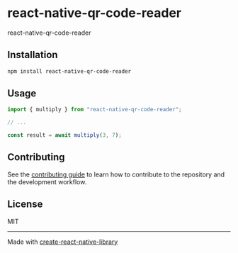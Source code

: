 # react-native-qr-code-reader

react-native-qr-code-reader

## Installation

```sh
npm install react-native-qr-code-reader
```

## Usage

```js
import { multiply } from "react-native-qr-code-reader";

// ...

const result = await multiply(3, 7);
```

## Contributing

See the [contributing guide](CONTRIBUTING.md) to learn how to contribute to the repository and the development workflow.

## License

MIT

---

Made with [create-react-native-library](https://github.com/callstack/react-native-builder-bob)
